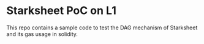 # Starksheet PoC on L1

This repo contains a sample code to test the DAG mechanism of Starksheet and its gas usage in solidity.
